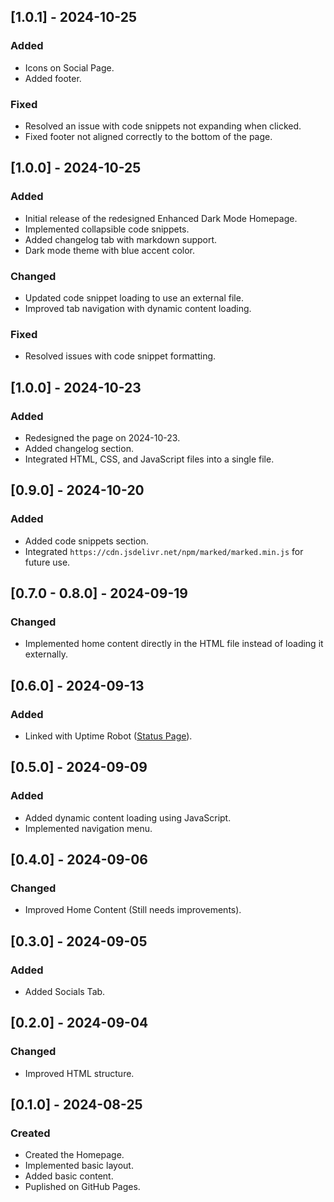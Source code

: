 ## [1.0.1] - 2024-10-25

### Added
- Icons on Social Page.
- Added footer.

### Fixed
- Resolved an issue with code snippets not expanding when clicked.
- Fixed footer not aligned correctly to the bottom of the page.

## [1.0.0] - 2024-10-25

### Added
- Initial release of the redesigned Enhanced Dark Mode Homepage.
- Implemented collapsible code snippets.
- Added changelog tab with markdown support.
- Dark mode theme with blue accent color.

### Changed
- Updated code snippet loading to use an external file.
- Improved tab navigation with dynamic content loading.

### Fixed
- Resolved issues with code snippet formatting.

## [1.0.0] - 2024-10-23

### Added
- Redesigned the page on 2024-10-23.
- Added changelog section.
- Integrated HTML, CSS, and JavaScript files into a single file.

## [0.9.0] - 2024-10-20

### Added
- Added code snippets section.
- Integrated `https://cdn.jsdelivr.net/npm/marked/marked.min.js` for future use.

## [0.7.0 - 0.8.0] - 2024-09-19

### Changed
- Implemented home content directly in the HTML file instead of loading it externally.

## [0.6.0] - 2024-09-13

### Added
- Linked with Uptime Robot ([Status Page](https://stats.uptimerobot.com/1bM6OM4pTN)).

## [0.5.0] - 2024-09-09

### Added
- Added dynamic content loading using JavaScript.
- Implemented navigation menu.

## [0.4.0] - 2024-09-06

### Changed
- Improved Home Content (Still needs improvements).

## [0.3.0] - 2024-09-05

### Added
- Added Socials Tab.

## [0.2.0] - 2024-09-04

### Changed
- Improved HTML structure.

## [0.1.0] - 2024-08-25

### Created
- Created the Homepage.
- Implemented basic layout.
- Added basic content.
- Puplished on GitHub Pages.
